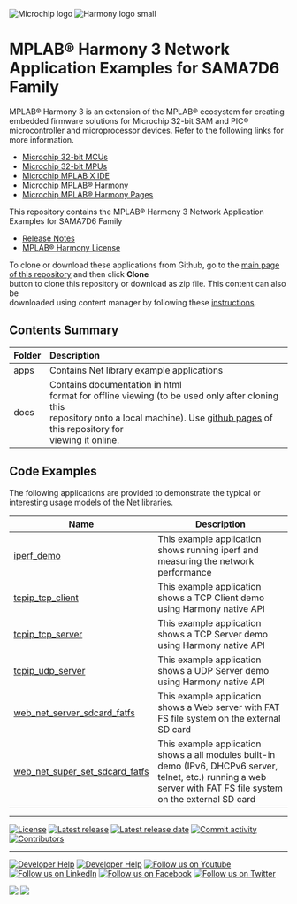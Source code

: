﻿![Microchip logo](https://raw.githubusercontent.com/wiki/Microchip-MPLAB-Harmony/Microchip-MPLAB-Harmony.github.io/images/microchip_logo.png)
![Harmony logo small](https://raw.githubusercontent.com/wiki/Microchip-MPLAB-Harmony/Microchip-MPLAB-Harmony.github.io/images/microchip_mplab_harmony_logo_small.png)

# MPLAB® Harmony 3 Network Application Examples for SAMA7D6 Family

MPLAB® Harmony 3 is an extension of the MPLAB® ecosystem for creating embedded firmware solutions for Microchip 32-bit SAM and PIC® microcontroller and microprocessor devices.  Refer to the following links for more information.

- [Microchip 32-bit MCUs](https://www.microchip.com/design-centers/32-bit)
- [Microchip 32-bit MPUs](https://www.microchip.com/design-centers/32-bit-mpus)
- [Microchip MPLAB X IDE](https://www.microchip.com/mplab/mplab-x-ide)
- [Microchip MPLAB® Harmony](https://www.microchip.com/mplab/mplab-harmony)
- [Microchip MPLAB® Harmony Pages](https://microchip-mplab-harmony.github.io/)

This repository contains the MPLAB® Harmony 3 Network Application Examples for SAMA7D6 Family

- [Release Notes](release_notes.md)
- [MPLAB® Harmony License](Microchip_SLA001.md)

To clone or download these applications from Github, go to the [main page of this repository](https://github.com/Microchip-MPLAB-Harmony/net_apps_sama7d6/) and then click **Clone**<br /> button to clone this repository or download as zip file. This content can also be<br /> downloaded using content manager by following these [instructions](https://github.com/Microchip-MPLAB-Harmony/contentmanager/wiki).

## Contents Summary

|Folder|Description|
|:-----|:----------|
|apps|Contains Net library example applications |
|docs|Contains documentation in html<br /> format for offline viewing \(to be used only after cloning this<br /> repository onto a local machine\). Use [github pages](https://microchip-mplab-harmony.github.io/net_apps_sama7d6/) of this repository for<br /> viewing it online.|

## Code Examples

The following applications are provided to demonstrate the typical or interesting usage models of the Net libraries.

| Name | Description |
| ---- | ----------- |
| [iperf_demo]() | This example application shows running iperf and measuring the network performance |
| [tcpip_tcp_client]() | This example application shows a TCP Client demo using Harmony native API |
| [tcpip_tcp_server]() | This example application shows a TCP Server demo using Harmony native API |
| [tcpip_udp_server]() | This example application shows a UDP Server demo using Harmony native API |
| [web_net_server_sdcard_fatfs]() | This example application shows a Web server with FAT FS file system on the external SD card |
| [web_net_super_set_sdcard_fatfs]() | This example application shows a all modules built-in demo (IPv6, DHCPv6 server, telnet, etc.) running a web server with FAT FS file system on the external SD card |

____

[![License](https://img.shields.io/badge/license-Harmony%20license-orange.svg)](https://github.com/Microchip-MPLAB-Harmony/net_apps_sama7d6/blob/master/mplab_harmony_license.md)
[![Latest release](https://img.shields.io/github/release/Microchip-MPLAB-Harmony/net_apps_sama7d6.svg)](https://github.com/Microchip-MPLAB-Harmony/net_apps_sama7d6/releases/latest)
[![Latest release date](https://img.shields.io/github/release-date/Microchip-MPLAB-Harmony/net_apps_sama7d6.svg)](https://github.com/Microchip-MPLAB-Harmony/net_apps_sama7d6/releases/latest)
[![Commit activity](https://img.shields.io/github/commit-activity/y/Microchip-MPLAB-Harmony/net_apps_sama7d6.svg)](https://github.com/Microchip-MPLAB-Harmony/net_apps_sama7d6/graphs/commit-activity)
[![Contributors](https://img.shields.io/github/contributors-anon/Microchip-MPLAB-Harmony/net_apps_sama7d6.svg)]()

____

[![Developer Help](https://img.shields.io/badge/Youtube-Developer%20Help-red.svg)](https://www.youtube.com/MicrochipDeveloperHelp)
[![Developer Help](https://img.shields.io/badge/XWiki-Developer%20Help-torquiose.svg)](https://developerhelp.microchip.com/xwiki/bin/view/software-tools/harmony/)
[![Follow us on Youtube](https://img.shields.io/badge/Youtube-Follow%20us%20on%20Youtube-red.svg)](https://www.youtube.com/user/MicrochipTechnology)
[![Follow us on LinkedIn](https://img.shields.io/badge/LinkedIn-Follow%20us%20on%20LinkedIn-blue.svg)](https://www.linkedin.com/company/microchip-technology)
[![Follow us on Facebook](https://img.shields.io/badge/Facebook-Follow%20us%20on%20Facebook-blue.svg)](https://www.facebook.com/microchiptechnology/)
[![Follow us on Twitter](https://img.shields.io/twitter/follow/MicrochipTech.svg?style=social)](https://twitter.com/MicrochipTech)

[![](https://img.shields.io/github/stars/Microchip-MPLAB-Harmony/net_apps_sama7d6.svg?style=social)]()
[![](https://img.shields.io/github/watchers/Microchip-MPLAB-Harmony/net_apps_sama7d6.svg?style=social)]()


